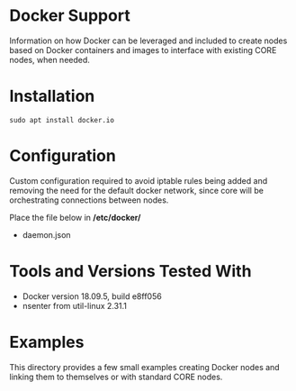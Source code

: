 # Docker Support

Information on how Docker can be leveraged and included to create
nodes based on Docker containers and images to interface with
existing CORE nodes, when needed.

# Installation

```shell
sudo apt install docker.io
```

# Configuration

Custom configuration required to avoid iptable rules being added and removing
the need for the default docker network, since core will be orchestrating
connections between nodes.

Place the file below in **/etc/docker/**
* daemon.json

# Tools and Versions Tested With

* Docker version 18.09.5, build e8ff056
* nsenter from util-linux 2.31.1

# Examples

This directory provides a few small examples creating Docker nodes
and linking them to themselves or with standard CORE nodes.
